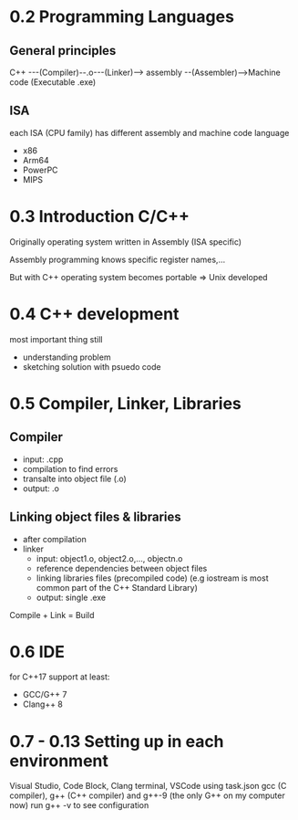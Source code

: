 # 0.2 Programming Languages
## General principles
C++ ---(Compiler)--.o---(Linker)--> assembly --(Assembler)-->Machine code (Executable .exe)
## ISA
each ISA (CPU family) has different assembly and machine code language
<ul>
  <li>x86</li>
  <li>Arm64</li>
  <li>PowerPC</li>
  <li>MIPS</li>
</ul>

# 0.3 Introduction C/C++
Originally operating system written in Assembly (ISA specific)

Assembly programming knows specific register names,...

But with C++ operating system becomes portable => Unix developed

# 0.4 C++ development
most important thing still
- understanding problem
- sketching solution with psuedo code

# 0.5 Compiler, Linker, Libraries

## Compiler
- input: .cpp
- compilation to find errors
- transalte into object file (.o)
- output: .o

## Linking object files & libraries
- after compilation
- linker
    - input: object1.o, object2.o,..., objectn.o
    - reference dependencies between object files
    - linking libraries files (precompiled code)
    (e.g iostream is most common part of the C++ Standard Library)
    - output: single .exe

Compile + Link = Build

# 0.6 IDE
for C++17 support at least:
- GCC/G++ 7
- Clang++ 8

# 0.7 - 0.13 Setting up in each environment
Visual Studio, Code Block, Clang terminal, VSCode using task.json
gcc (C compiler), g++ (C++ compiler) and g++-9 (the only G++ on my computer now)
run g++ -v to see configuration

